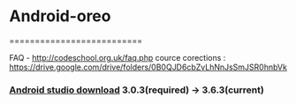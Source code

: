 # Android-oreo
==========================

FAQ - http://codeschool.org.uk/faq.php
cource corections : https://drive.google.com/drive/folders/0B0QJD6cbZvLhNnJsSmJSR0hnbVk

### [Android studio download](https://developer.android.com/studio/archive) 3.0.3(required) -> 3.6.3(current)















